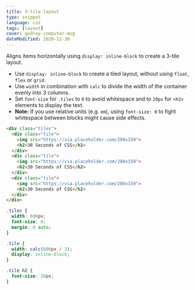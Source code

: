 ```yaml
---
title: 3-tile layout
type: snippet
language: css
tags: [layout]
cover: godray-computer-mug
dateModified: 2020-12-30
---
```


Aligns items horizontally using `display: inline-block` to create a 3-tile layout.

- Use `display: inline-block` to create a tiled layout, without using `float`, `flex` or `grid`.
- Use `width` in combination with `calc` to divide the width of the container evenly into 3 columns.
- Set `font-size` for `.tiles` to `0` to avoid whitespace and to `20px` for `<h2>` elements to display the text.
- **Note:** If you use relative units (e.g. `em`), using `font-size: 0` to fight whitespace between blocks might cause side effects.

```html
<div class="tiles">
  <div class="tile">
    <img src="https://via.placeholder.com/200x150">
    <h2>30 Seconds of CSS</h2>
  </div>
  <div class="tile">
    <img src="https://via.placeholder.com/200x150">
    <h2>30 Seconds of CSS</h2>
  </div>
  <div class="tile">
    <img src="https://via.placeholder.com/200x150">
    <h2>30 Seconds of CSS</h2>
  </div>
</div>
```

```css
.tiles {
  width: 600px;
  font-size: 0;
  margin: 0 auto;
}

.tile {
  width: calc(600px / 3);
  display: inline-block;
}

.tile h2 {
  font-size: 20px;
}
```
